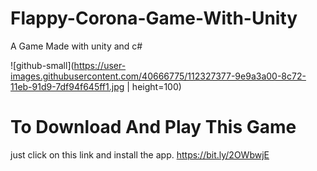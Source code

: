 # Flappy-Corona-Game-With-Unity
A Game Made with unity and c#

![github-small](https://user-images.githubusercontent.com/40666775/112327377-9e9a3a00-8c72-11eb-91d9-7df94f645ff1.jpg  | height=100)


# To Download And Play This Game
just click on this link and install the app.
https://bit.ly/2OWbwjE
